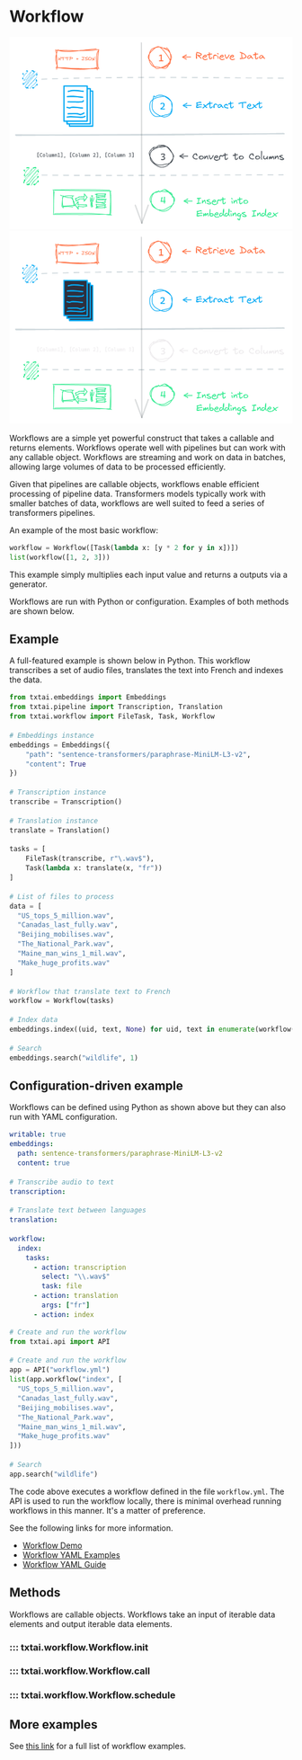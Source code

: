 # Workflow

![workflow](../images/workflow.png#only-light)
![workflow](../images/workflow-dark.png#only-dark)

Workflows are a simple yet powerful construct that takes a callable and returns elements. Workflows operate well with pipelines but can work with any callable object. Workflows are streaming and work on data in batches, allowing large volumes of data to be processed efficiently.

Given that pipelines are callable objects, workflows enable efficient processing of pipeline data. Transformers models typically work with smaller batches of data, workflows are well suited to feed a series of transformers pipelines. 

An example of the most basic workflow:

```python
workflow = Workflow([Task(lambda x: [y * 2 for y in x])])
list(workflow([1, 2, 3]))
```

This example simply multiplies each input value and returns a outputs via a generator. 

Workflows are run with Python or configuration. Examples of both methods are shown below.

## Example

A full-featured example is shown below in Python. This workflow transcribes a set of audio files, translates the text into French and indexes the data.

```python
from txtai.embeddings import Embeddings
from txtai.pipeline import Transcription, Translation
from txtai.workflow import FileTask, Task, Workflow

# Embeddings instance
embeddings = Embeddings({
    "path": "sentence-transformers/paraphrase-MiniLM-L3-v2",
    "content": True
})

# Transcription instance
transcribe = Transcription()

# Translation instance
translate = Translation()

tasks = [
    FileTask(transcribe, r"\.wav$"),
    Task(lambda x: translate(x, "fr"))
]

# List of files to process
data = [
  "US_tops_5_million.wav",
  "Canadas_last_fully.wav",
  "Beijing_mobilises.wav",
  "The_National_Park.wav",
  "Maine_man_wins_1_mil.wav",
  "Make_huge_profits.wav"
]

# Workflow that translate text to French
workflow = Workflow(tasks)

# Index data
embeddings.index((uid, text, None) for uid, text in enumerate(workflow(data)))

# Search
embeddings.search("wildlife", 1)
```

## Configuration-driven example

Workflows can be defined using Python as shown above but they can also run with YAML configuration.

```yaml
writable: true
embeddings:
  path: sentence-transformers/paraphrase-MiniLM-L3-v2
  content: true

# Transcribe audio to text
transcription:

# Translate text between languages
translation:

workflow:
  index:
    tasks:
      - action: transcription
        select: "\\.wav$"
        task: file
      - action: translation
        args: ["fr"]
      - action: index
```

```python
# Create and run the workflow
from txtai.api import API

# Create and run the workflow
app = API("workflow.yml")
list(app.workflow("index", [
  "US_tops_5_million.wav",
  "Canadas_last_fully.wav",
  "Beijing_mobilises.wav",
  "The_National_Park.wav",
  "Maine_man_wins_1_mil.wav",
  "Make_huge_profits.wav"
]))

# Search
app.search("wildlife")
```

The code above executes a workflow defined in the file `workflow.yml`. The API is used to run the workflow locally, there is minimal overhead running workflows in this manner. It's a matter of preference.

See the following links for more information.

- [Workflow Demo](https://huggingface.co/spaces/NeuML/txtai)
- [Workflow YAML Examples](https://huggingface.co/spaces/NeuML/txtai/tree/main/workflows)
- [Workflow YAML Guide](../api/configuration/#workflow)

## Methods

Workflows are callable objects. Workflows take an input of iterable data elements and output iterable data elements. 

### ::: txtai.workflow.Workflow.__init__
### ::: txtai.workflow.Workflow.__call__
### ::: txtai.workflow.Workflow.schedule

## More examples

See [this link](../examples/#workflows) for a full list of workflow examples.
